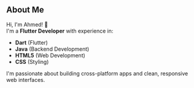 ## About Me

Hi, I'm Ahmed! 👋  
I'm a **Flutter Developer** with experience in:  
- **Dart** (Flutter)  
- **Java** (Backend Development)  
- **HTML5** (Web Development)  
- **CSS** (Styling)  

I'm passionate about building cross-platform apps and clean, responsive web interfaces.
